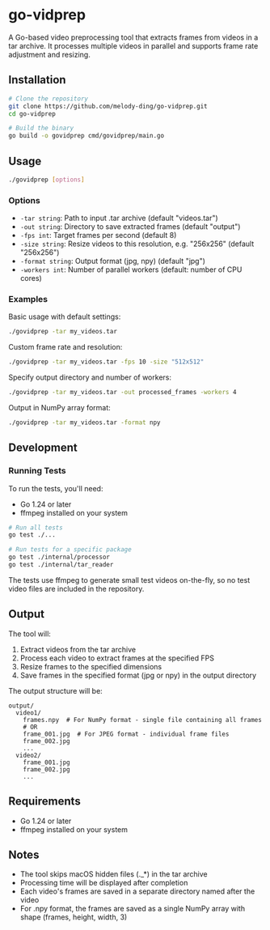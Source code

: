 # go-vidprep

A Go-based video preprocessing tool that extracts frames from videos in a tar archive. It processes multiple videos in parallel and supports frame rate adjustment and resizing.

## Installation

```bash
# Clone the repository
git clone https://github.com/melody-ding/go-vidprep.git
cd go-vidprep

# Build the binary
go build -o govidprep cmd/govidprep/main.go
```

## Usage

```bash
./govidprep [options]
```

### Options

- `-tar string`: Path to input .tar archive (default "videos.tar")
- `-out string`: Directory to save extracted frames (default "output")
- `-fps int`: Target frames per second (default 8)
- `-size string`: Resize videos to this resolution, e.g. "256x256" (default "256x256")
- `-format string`: Output format (jpg, npy) (default "jpg")
- `-workers int`: Number of parallel workers (default: number of CPU cores)

### Examples

Basic usage with default settings:
```bash
./govidprep -tar my_videos.tar
```

Custom frame rate and resolution:
```bash
./govidprep -tar my_videos.tar -fps 10 -size "512x512"
```

Specify output directory and number of workers:
```bash
./govidprep -tar my_videos.tar -out processed_frames -workers 4
```

Output in NumPy array format:
```bash
./govidprep -tar my_videos.tar -format npy
```

## Development

### Running Tests

To run the tests, you'll need:
- Go 1.24 or later
- ffmpeg installed on your system

```bash
# Run all tests
go test ./...

# Run tests for a specific package
go test ./internal/processor
go test ./internal/tar_reader
```

The tests use ffmpeg to generate small test videos on-the-fly, so no test video files are included in the repository.

## Output

The tool will:
1. Extract videos from the tar archive
2. Process each video to extract frames at the specified FPS
3. Resize frames to the specified dimensions
4. Save frames in the specified format (jpg or npy) in the output directory

The output structure will be:
```
output/
  video1/
    frames.npy  # For NumPy format - single file containing all frames
    # OR
    frame_001.jpg  # For JPEG format - individual frame files
    frame_002.jpg
    ...
  video2/
    frame_001.jpg
    frame_002.jpg
    ...
```

## Requirements

- Go 1.24 or later
- ffmpeg installed on your system

## Notes

- The tool skips macOS hidden files (._*) in the tar archive
- Processing time will be displayed after completion
- Each video's frames are saved in a separate directory named after the video
- For .npy format, the frames are saved as a single NumPy array with shape (frames, height, width, 3)
